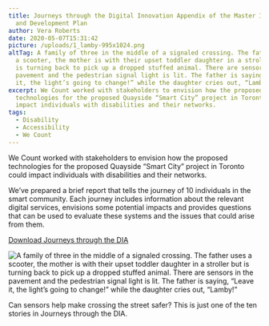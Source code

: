 ```yaml
---
title: Journeys through the Digital Innovation Appendix of the Master Innovation
  and Development Plan
author: Vera Roberts
date: 2020-05-07T15:31:42
picture: /uploads/1_lamby-995x1024.png
altTag: A family of three in the middle of a signaled crossing. The father uses
  a scooter, the mother is with their upset toddler daughter in a stroller but
  is turning back to pick up a dropped stuffed animal. There are sensors in the
  pavement and the pedestrian signal light is lit. The father is saying, “Leave
  it, the light’s going to change!” while the daughter cries out, “Lamby!”
excerpt: We Count worked with stakeholders to envision how the proposed
  technologies for the proposed Quayside “Smart City” project in Toronto could
  impact individuals with disabilities and their networks.
tags:
  - Disability
  - Accessibility
  - We Count
---
```

We Count worked with stakeholders to envision how the proposed technologies for the proposed Quayside “Smart City” project in Toronto could impact individuals with disabilities and their networks.

We’ve prepared a brief report that tells the journey of 10 individuals in the smart community. Each journey includes information about the relevant digital services, envisions some potential impacts and provides questions that can be used to evaluate these systems and the issues that could arise from them.

[Download Journeys through the DIA](/uploads/MIDP-DIA-Evaluation-Journeys-2020_web-Final_accessible.pdf)

![A family of three in the middle of a signaled crossing. The father uses a scooter, the mother is with their upset toddler daughter in a stroller but is turning back to pick up a dropped stuffed animal. There are sensors in the pavement and the pedestrian signal light is lit. The father is saying, “Leave it, the light’s going to change!” while the daughter cries out, “Lamby!”](/uploads/1_lamby-995x1024.png)

Can sensors help make crossing the street safer? This is just one of the ten stories in Journeys through the DIA.